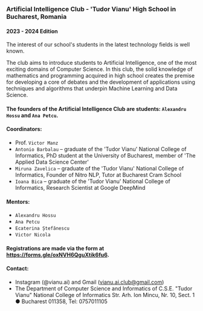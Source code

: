 ### Artificial Intelligence Club - 'Tudor Vianu' High School in Bucharest, Romania

#### 2023 - 2024 Edition

The interest of our school's students in the latest technology fields is well known.

The club aims to introduce students to Artificial Intelligence, one of the most exciting domains of Computer Science. In this club, the solid knowledge of mathematics and programming acquired in high school creates the premise for developing a core of debates and the development of applications using techniques and algorithms that underpin Machine Learning and Data Science.

#### The founders of the Artificial Intelligence Club are students: `Alexandru Hossu` and `Ana Petcu`.

#### Coordinators:
* Prof. `Victor Manz`
* `Antonio Barbalau` – graduate of the 'Tudor Vianu' National College of Informatics, PhD student at the University of Bucharest, member of 'The Applied Data Science Center'
* `Miruna Zavelica` – graduate of the 'Tudor Vianu' National College of Informatics, Founder of Nitro NLP, Tutor at Bucharest Cram School
* `Ioana Bica` – graduate of the 'Tudor Vianu' National College of Informatics, Research Scientist at Google DeepMind

#### Mentors:
* `Alexandru Hossu`
* `Ana Petcu`
* `Ecaterina Ștefănescu`
* `Victor Nicola`

#### Registrations are made via the form at https://forms.gle/oxNVH6QguXtik6fu6.

#### Contact:
* Instagram (@vianu.ai) and Gmail (vianu.ai.club@gmail.com)
* The Department of Computer Science and Informatics of C.S.E. "Tudor Vianu" National College of Informatics
Str. Arh. Ion Mincu, Nr. 10, Sect. 1 ● Bucharest 011358, Tel: 0757011105

